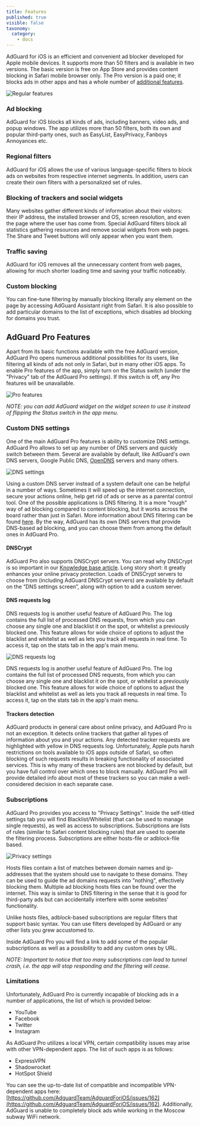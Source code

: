```yaml
---
title: Features
published: true
visible: false
taxonomy:
  category:
    - docs
---
```


AdGuard for iOS is an efficient and convenient ad blocker developed for Apple mobile devices. It supports more than 50 filters and is available in two versions. The basic version is free on App Store and provides content blocking in Safari mobile browser only. The Pro version is a paid one; it blocks ads in other apps and has a whole number of [additional features](#pro).

![Regular features](screenshots_en/regular-features.jpg)

### Ad blocking

AdGuard for iOS blocks all kinds of ads, including banners, video ads, and popup windows. The app utilizes more than 50 filters, both its own and popular third-party ones, such as EasyList, EasyPrivacy, Fanboys Annoyances etc.

### Regional filters

AdGuard for iOS allows the use of various language-specific filters to block ads on websites from respective internet segments. In addition, users can create their own filters with a personalized set of rules.

### Blocking of trackers and social widgets

Many websites gather different kinds of information about their visitors: their IP address, the installed browser and OS, screen resolution, and even the page where the user has come from. Special AdGuard filters block all statistics gathering resources and remove social widgets from web pages. The Share and Tweet buttons will only appear when you want them.

### Traffic saving

AdGuard for iOS removes all the unnecessary content from web pages, allowing for much shorter loading time and saving your traffic noticeably.

### Custom blocking

You can fine-tune filtering by manually blocking literally any element on the page by accessing AdGuard Assistant right from Safari. It is also possible to add particular domains to the list of exceptions, which disables ad blocking for domains you trust.

## AdGuard Pro Features <a id="pro"></a>

Apart from its basic functions available with the free AdGuard version, AdGuard Pro opens numerous additional possibilities for its users, like filtering all kinds of ads not only in Safari, but in many other iOS apps. To enable Pro features of the app, simply turn on the Status switch (under the "Privacy" tab of the AdGuard Pro settings). If this switch is off, any Pro features will be unavailable.

![Pro features](screenshots_en/pro-features.jpg)

_NOTE: you can add AdGuard widget on the widget screen to use it instead of flipping the Status switch in the app menu._

### Custom DNS settings

One of the main AdGuard Pro features is ability to customize DNS settings. AdGuard Pro allows to set up any number of DNS servers and quickly switch between them. Several are available by default, like AdGuard's own DNS servers, Google Public DNS, [OpenDNS](https://www.opendns.com) servers and many others.

![DNS settings](screenshots_en/dns-settings.jpg)

Using a custom DNS server instead of a system default one can be helpful in a number of ways. Sometimes it will speed up the internet connection, secure your actions online, help get rid of ads or serve as a parental control tool. One of the possible applications is DNS filtering. It is a more "rough" way of ad blocking compared to content blocking, but it works across the board rather than just in Safari. More information about DNS filtering can be found [here](https://kb.adguard.com/general/dns-filtering-android). By the way, AdGuard has its own DNS servers that provide DNS-based ad blocking, and you can choose them from among the default ones in AdGuard Pro.

#### DNSCrypt

AdGuard Pro also supports DNSCrypt servers. You can read why DNSCrypt is so important in our [Knowledge base article](https://kb.adguard.com/general/dns-filtering-android#what-is-dnscrypt-and-why-is-it-important). Long story short: it greatly enhances your online privacy protection. Loads of DNSCrypt servers to choose from (including AdGuard DNSCrypt servers) are available by default on the “DNS settings screen”, along with option to add a custom server.

#### DNS requests log

DNS requests log is another useful feature of AdGuard Pro. The log contains the full list of processed DNS requests, from which you can choose any single one and blacklist it on the spot, or whitelist a previously blocked one. This feature allows for wide choice of options to adjust the blacklist and whitelist as well as lets you track all requests in real time. To access it, tap on the stats tab in the app's main menu.

![DNS requests log](screenshots_en/requests.jpg)

DNS requests log is another useful feature of AdGuard Pro. The log contains the full list of processed DNS requests, from which you can choose any single one and blacklist it on the spot, or whitelist a previously blocked one. This feature allows for wide choice of options to adjust the blacklist and whitelist as well as lets you track all requests in real time. To access it, tap on the stats tab in the app's main menu.

#### Trackers detection

AdGuard products in general care about online privacy, and AdGuard Pro is not an exception. It detects online trackers that gather all types of information about you and your actions. Any detected tracker requests are highlighted with yellow in DNS requests log. Unfortunately, Apple puts harsh restrictions on tools available to iOS apps outside of Safari, so often blocking of such requests results in breaking functionality of associated services. This is why many of these trackers are not blocked by default, but you have full control over which ones to block manually. AdGuard Pro will provide detailed info about most of these trackers so you can make a well-considered decision in each separate case.

### Subscriptions

AdGuard Pro provides you access to "Privacy Settings". Inside the self-titled settings tab you will find Blacklist/Whitelist (that can be used to manage single requests), as well as access to subscriptions. Subscriptions are lists of rules (similar to Safari content blocking rules) that are used to operate the filtering process. Subscriptions are either hosts-file or adblock-file based.

![Privacy settings](screenshots_en/privacy-settings.jpg)

Hosts files contain a list of matches between domain names and ip-addresses that the system should use to navigate to these domains. They can be used to guide the ad domains requests into "nothing", effectively blocking them. Multiple ad blocking hosts files can be found over the internet. This way is similar to DNS filtering in the sense that it is good for third-party ads but can accidentally interfere with some websites' functionality.

Unlike hosts files, adblock-based subscriptions are regular filters that support basic syntax. You can use filters developed by AdGuard or any other lists you grew accustomed to.

Inside AdGuard Pro you will find a link to add some of the popular subscriptions as well as a possibility to add any custom ones by URL.

_NOTE: Important to notice that too many subscriptions can lead to tunnel crash, i.e. the app will stop responding and the filtering will cease._

### Limitations

Unfortunately, AdGuard Pro is currently incapable of blocking ads in a number of applications, the list of which is provided below:

- YouTube
- Facebook
- Twitter
- Instagram

As AdGuard Pro utilizes a local VPN, certain compatibility issues may arise with other VPN-dependent apps. The list of such apps is as follows:

- ExpressVPN
- Shadowrocket
- HotSpot Shield

You can see the up-to-date list of compatible and incompatible VPN-dependent apps here: [https://github.com/AdguardTeam/AdguardForiOS/issues/162](https://github.com/AdguardTeam/AdguardForiOS/issues/162).
Additionally, AdGuard is unable to completely block ads while working in the Moscow subway WiFi network.
